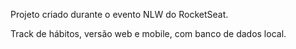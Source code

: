 Projeto criado durante o evento NLW do RocketSeat.

Track de hábitos, versão web e mobile, com banco de dados local.
